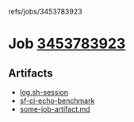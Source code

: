 refs/jobs/3453783923

# Job [3453783923](https://github.com/rokmoln/support-firecloud/runs/3453783923?check_suite_focus=true)

## Artifacts

* [log.sh-session](log.sh-session)
* [sf-ci-echo-benchmark](sf-ci-echo-benchmark)
* [some-job-artifact.md](some-job-artifact.md)

